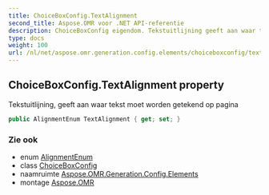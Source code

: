 ```yaml
---
title: ChoiceBoxConfig.TextAlignment
second_title: Aspose.OMR voor .NET API-referentie
description: ChoiceBoxConfig eigendom. Tekstuitlijning geeft aan waar tekst moet worden getekend op pagina
type: docs
weight: 100
url: /nl/net/aspose.omr.generation.config.elements/choiceboxconfig/textalignment/
---
```

## ChoiceBoxConfig.TextAlignment property

Tekstuitlijning, geeft aan waar tekst moet worden getekend op pagina

```csharp
public AlignmentEnum TextAlignment { get; set; }
```

### Zie ook

* enum [AlignmentEnum](../../../aspose.omr.generation.config.enums/alignmentenum/)
* class [ChoiceBoxConfig](../)
* naamruimte [Aspose.OMR.Generation.Config.Elements](../../choiceboxconfig/)
* montage [Aspose.OMR](../../../)


